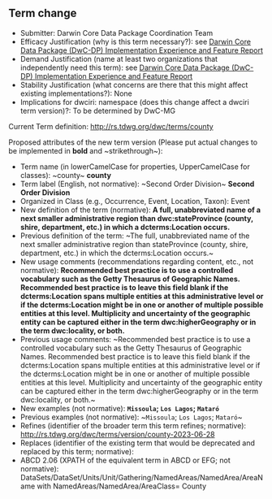 ## Term change

* Submitter: Darwin Core Data Package Coordination Team
* Efficacy Justification (why is this term necessary?): see [Darwin Core Data Package (DwC-DP) Implementation Experience and Feature Report](https://gbif.github.io/dwc-dp/docs/dwc_dp_implementation_feature_reports.pdf)
* Demand Justification (name at least two organizations that independently need this term): see [Darwin Core Data Package (DwC-DP) Implementation Experience and Feature Report](https://gbif.github.io/dwc-dp/docs/dwc_dp_implementation_feature_reports.pdf)
* Stability Justification (what concerns are there that this might affect existing implementations?): None
* Implications for dwciri: namespace (does this change affect a dwciri term version)?: To be determined by DwC-MG

Current Term definition: http://rs.tdwg.org/dwc/terms/county

Proposed attributes of the new term version (Please put actual changes to be implemented in **bold** and ~strikethrough~):

* Term name (in lowerCamelCase for properties, UpperCamelCase for classes): ~county~ **county**
* Term label (English, not normative): ~Second Order Division~ **Second Order Division**
* Organized in Class (e.g., Occurrence, Event, Location, Taxon): Event
* New definition of the term (normative): **A full, unabbreviated name of a next smaller administrative region than dwc:stateProvince (county, shire, department, etc.) in which a dcterms:Location occurs.**
* Previous definition of the term: ~The full, unabbreviated name of the next smaller administrative region than stateProvince (county, shire, department, etc.) in which the dcterms:Location occurs.~
* New usage comments (recommendations regarding content, etc., not normative): **Recommended best practice is to use a controlled vocabulary such as the Getty Thesaurus of Geographic Names. Recommended best practice is to leave this field blank if the dcterms:Location spans multiple entities at this administrative level or if the dcterms:Location might be in one or another of multiple possible entities at this level. Multiplicity and uncertainty of the geographic entity can be captured either in the term dwc:higherGeography or in the term dwc:locality, or both.** 
* Previous usage comments: ~Recommended best practice is to use a controlled vocabulary such as the Getty Thesaurus of Geographic Names. Recommended best practice is to leave this field blank if the dcterms:Location spans multiple entities at this administrative level or if the dcterms:Location might be in one or another of multiple possible entities at this level. Multiplicity and uncertainty of the geographic entity can be captured either in the term dwc:higherGeography or in the term dwc:locality, or both.~
* New examples (not normative): **`Missoula`; `Los Lagos`; `Mataró`**
* Previous examples (not normative): ~`Missoula`; `Los Lagos`; `Mataró`~
* Refines (identifier of the broader term this term refines; normative): http://rs.tdwg.org/dwc/terms/version/county-2023-06-28
* Replaces (identifier of the existing term that would be deprecated and replaced by this term; normative): 
* ABCD 2.06 (XPATH of the equivalent term in ABCD or EFG; not normative): DataSets/DataSet/Units/Unit/Gathering/NamedAreas/NamedArea/AreaName with NamedAreas/NamedArea/AreaClass= County
